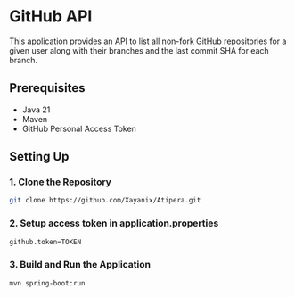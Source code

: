 # GitHub API

This application provides an API to list all non-fork GitHub repositories for a given user along with their branches and the last commit SHA for each branch.

## Prerequisites

- Java 21
- Maven
- GitHub Personal Access Token

## Setting Up

### 1. Clone the Repository
```bash
git clone https://github.com/Xayanix/Atipera.git
```
### 2. Setup access token in application.properties
```bash
github.token=TOKEN
```
### 3. Build and Run the Application
```bash
mvn spring-boot:run
```
